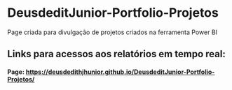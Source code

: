 # DeusdeditJunior-Portfolio-Projetos
 Page criada para divulgação de projetos criados na ferramenta Power BI
 
## Links para acessos aos relatórios em tempo real:
#### Page: https://deusdedithjhunior.github.io/DeusdeditJunior-Portfolio-Projetos/
